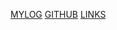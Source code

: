 [MYLOG](https://github.com/GhazaFadhlilbaqi/os242/blob/main/TXT/mylog.txt)
[GITHUB](https://github.com/GhazaFadhlilbaqi/os242)
[LINKS](https://ghazafadhlilbaqi.github.io/os242/LINKS/)
